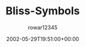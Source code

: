 ---
title: 'Bliss-Symbols'
posts: 1
hash: 't34'
author: 'rowar12345'
date: 2002-05-29T19:51:00+00:00
sources:
  - http://forums.tokipona.org/viewtopic.php%3Ft=34.html
tags:
  - english
---